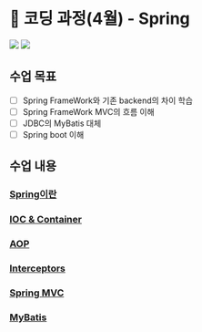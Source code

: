 # 🌈 코딩 과정(4월) - Spring

<img src="https://img.shields.io/badge/Spring-9ACD32?style=flat&logo=Spring&logoColor=white"/> <img src="https://img.shields.io/badge/SpringBoot-9ACD32?style=flat&logo=SpringBoot&logoColor=white"/>



## 수업 목표

- [ ] Spring FrameWork와 기존 backend의 차이 학습
- [ ] Spring FrameWork MVC의 흐름 이해
- [ ] JDBC의 MyBatis 대체 
- [ ] Spring boot 이해 

 ## 수업 내용

### [Spring이란](https://github.com/unggu0704/saffy/blob/main/06.%20FrameWork/Spring%EC%9D%B4%EB%9E%80.md)
### [IOC & Container](https://github.com/unggu0704/saffy/blob/main/06.%20FrameWork/IoC%20%26%20Container.md)
### [AOP](https://github.com/unggu0704/saffy/blob/main/06.%20FrameWork/AOP.md)
### [Interceptors](https://github.com/unggu0704/saffy/blob/main/06.%20FrameWork/File%20Upload%20%26%20Interceptors.md)
### [Spring MVC](https://github.com/unggu0704/saffy/blob/main/06.%20FrameWork/Spring%20MVC.md)
### [MyBatis](https://github.com/unggu0704/saffy/blob/main/06.%20FrameWork/MyBatis.md)
